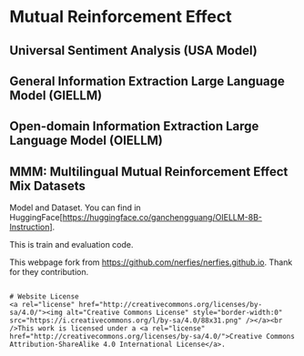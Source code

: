 # Mutual Reinforcement Effect
## Universal Sentiment Analysis (USA Model)
## General Information Extraction Large Language Model (GIELLM)
## Open-domain Information Extraction Large Language Model (OIELLM)
## MMM: Multilingual Mutual Reinforcement Effect Mix Datasets


Model and Dataset. You can find in HuggingFace[https://huggingface.co/ganchengguang/OIELLM-8B-Instruction].

This is train and evaluation code.



This webpage fork from https://github.com/nerfies/nerfies.github.io. Thank for they contribution.
```

# Website License
<a rel="license" href="http://creativecommons.org/licenses/by-sa/4.0/"><img alt="Creative Commons License" style="border-width:0" src="https://i.creativecommons.org/l/by-sa/4.0/88x31.png" /></a><br />This work is licensed under a <a rel="license" href="http://creativecommons.org/licenses/by-sa/4.0/">Creative Commons Attribution-ShareAlike 4.0 International License</a>.

